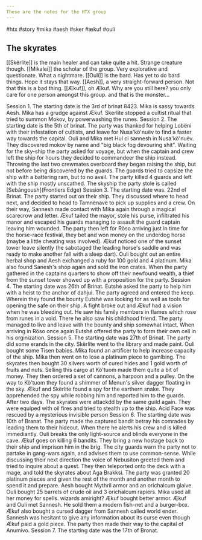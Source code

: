 ```yaml
---
These are the notes for the HTX group
---
```

#htx #story #mika #aesh #sker #ækuf #ouli
## The skyrates
[[Skërlite]] is the main healer and can take quite a hit. Strange creature though.
[[Mikalei]] the scholar of the group. Very explorative and questionate. What a nightmare.
[[Ouli]] is the bard. Has yet to do bard things. Hope it stays that way.
[[Aesh]], a very straight-forward person. Not that this is a bad thing.
[[Ækuf]], oh Ækuf. Why are you still here? you only care for one person amongst this group. and that is the monster...

Session 1.
The starting date is the 3rd of brinat 8423.
Mika is sassy towards Aesh. Mika has a grudge against Ækuf. 
Skerlite stopped a cultist ritual that tried to summon Mokov, by powerwashing the runes. 
Session 2.
The starting date is the 5th of brinat.
The party was thanked for helping Lobëni with their infestation of cultists, and leave for Nusa'kö'nuëv to find a faster way towards the capital. 
Ouli and Mika met Hul ci sannesh in Nusa'kö'nuëv. They discovered mokov by name and "big black fog devouring shit".
Waiting for the sky-ship the party asked for voyage, but when the captain and crew left the ship for hours they decided to commandeer the ship instead. Throwing the last two crewmates overboard they began raising the ship, but not before being discovered by the guards. The guards tried to capsize the ship with a battering ram, but to no avail. The party killed 4 guards and left with the ship mostly unscathed. The skyship the party stole is called [Sebángoush](Frontiers Edge)
Session 3.
The starting date was. 22nd of Brinat. 
The party started out on their ship. They discussed where to head next, and decided to head to Tamnënavë to pick up supplies and a crew. On their way, Sannesh made contact with Mika again through a magical scarecrow and letter. Ækuf tailed the mayor, stole his purse, infiltrated his manor and escaped his guards managing to assault the guard captain leaving him wounded. The party then left for Röso arriving just in time for the horse-race festival, they bet and won money on the underdog horse (maybe a little cheating was involved). Ækuf noticed one of the sunset tower leave silently (he sabotaged the leading horse's saddle and was ready to make another fall with a sleep dart). Ouli bought out an entire herbal shop and Aesh exchanged a ruby for 100 gold and 4 platinum. Mika also found Sanesh's shop again and sold the iron crates. 
When the party gathered in the captains quarters to show off their newfound wealth, a thief from the sunset tower showed up with a proposition for the party.
Session 4.
The starting date was 26th of Brinat. 
Eutshé asked the party to help him with a heist to the anchor of dahjui. The party agreed and entered the keep. Wherein they found the bounty Eutshé was looking for as well as tools for opening the safe on their ship. A fight broke out and Ækuf had a vision when he was bleeding out. He saw his family members in flames which rose from runes in a void. There he also saw his childhood friend.
The party managed to live and leave with the bounty and ship somewhat intact. When arriving in Röso once again Eutshé offered the party to form their own cell in his orginization. 
Session 5.
The starting date was 27th of Brinat.
The party did some erands in the city. Skërlite went to the library and made paint. Ouli bought some Tisen babies. Mika found an artificer to help increase capacity of the ship. Mika then went on to lose a platinum piece to gamlbing. The skyrates then bought 30 silvers worth of cured hides and 1 gold worth of fruits and nuts. Selling this cargo at Kö'tuom made them quite a bit of money. They then ordered a set of cannons, a harpoon and a pulley.
On the way to Kö'tuom they found a shimmer of Menun's silver dagger floating in the sky.
Ækuf and Skërlite found a spy for the earthern snake. They apprehended the spy while robbing him and reported him to the guards.
After two days. The skyrates were attackdd by the same guild again. They were equiped with oil fires and tried to stealth up to the ship. 
Acid Face was rescued by a mysterious invisible person
Session 6.
The starting date was 10th of Branat.
The party made the captured bandit betray his comrades by leading them to their hideout. When there he alerts his crew and is killed immediantly. 
Ouli breaks the only light-source and blinds everyone in the cave. Ækuf goes on killing 6 bandits. They bring a new hostage back to their ship and imprison him in the brig.
The city guards warn the party not to partake in gang-wars again, and advises them to use common-sense.
While discussing their next direction the voice of Nebusiton greeted them and tried to inquire about a quest. They then teleported onto the deck with a mage, and told the skyrates about Aga Brakksi.
The party was granted 20 platinum pieces and given the rest of the month and another month to spend it and prepare.
Aesh bought Mythril armor and an orichalcum glaive.
Ouli bought 25 barrels of crude oil and 3 orichalcum rapiers.
Mika used all her money for spells. wizards amiright?
Ækuf bought better armor.
Ækuf and Ouli met Sannesh. He sold them a modern fish-net and a burger-box. 
Ækuf also bought a cursed dagger from Sannesh called world ender. Sannesh was hesitant to give any information about its curse even though Ækuf paid a gold piece.
The party then made their way to the capital of Anumivo. 
Session 7.
The starting date was the 17th of Bronat. 
